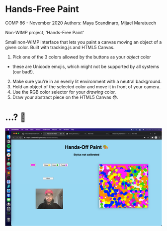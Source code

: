 # Hands-Free Paint
COMP 86 - November 2020
Authors: Maya Scandinaro, Mijael Maratuech

Non-WIMP project, 'Hands-Free Paint'

Small non-WIMP interface that lets you paint a canvas moving an object of a given
color.
Built with tracking.js and HTML5 Canvas.

1. Pick one of the 3 colors allowed by the buttons as your *object* color 
  * these are Unicode emojis, which might not be supported by all systems (our bad!).
2. Make sure you're in an evenly lit environment with a neutral background.
3. Hold an object of the selected color and move it in front of your camera. 
4. Use the RGB color selector for your *drawing* color.
5. Draw your abstract piece on the HTML5 Canvas 😳.

# ...? 😬

![I drew a thing](https://github.com/mmarat01/HandsFreePaint/blob/master/Screen%20Shot%202021-03-18%20at%203.01.13%20PM.png?raw=true "Example")

